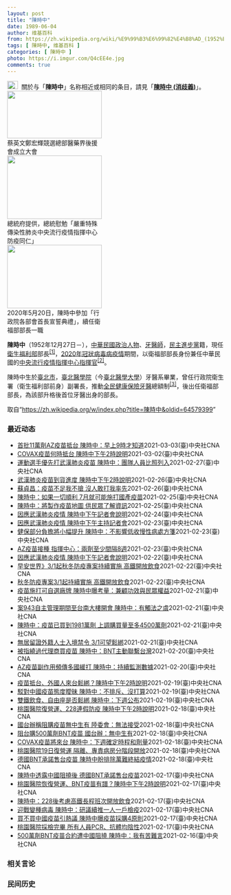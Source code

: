 ```yaml
---
layout: post
title: "陳時中"
date: 1989-06-04
author: 维基百科
from: https://zh.wikipedia.org/wiki/%E9%99%B3%E6%99%82%E4%B8%AD_(1952%E5%B9%B4)
tags: [ 陳時中, 维基百科 ]
categories: [ 陳時中 ]
photo: https://i.imgur.com/Q4cEE4e.jpg
comments: true
---
```

<div class="mw-parser-output"><div id="noteTA-54dafe5e" class="noteTA"><div class="noteTA-group"><div data-noteta-group-source="module" data-noteta-group="Medicine"></div></div></div>
<div role="note" class="hatnote navigation-not-searchable"><a href="/wiki/Wikipedia:%E6%B6%88%E6%AD%A7%E4%B9%89" title="Wikipedia:消歧义"><img alt="Disambig gray.svg" src="//upload.wikimedia.org/wikipedia/commons/thumb/5/5f/Disambig_gray.svg/25px-Disambig_gray.svg.png" decoding="async" width="25" height="19" srcset="//upload.wikimedia.org/wikipedia/commons/thumb/5/5f/Disambig_gray.svg/38px-Disambig_gray.svg.png 1.5x, //upload.wikimedia.org/wikipedia/commons/thumb/5/5f/Disambig_gray.svg/50px-Disambig_gray.svg.png 2x" data-file-width="220" data-file-height="168"></a>&nbsp;&nbsp;關於与「<b>陳時中</b>」名称相近或相同的条目，請見「<b><a href="/wiki/%E9%99%B3%E6%99%82%E4%B8%AD_(%E6%B6%88%E6%AD%A7%E7%BE%A9)" class="mw-disambig" title="陳時中 (消歧義)">陳時中 (消歧義)</a></b>」。</div>

<div class="thumb tright"><div class="thumbinner" style="width:222px;"><a href="/wiki/File:%E9%84%AD%E5%AE%8F%E8%BC%9D%E8%88%87%E9%86%AB%E6%94%BF%E4%BA%BA%E5%A3%AB%E5%90%88%E7%85%A7.jpg" class="image"><img alt="" src="//upload.wikimedia.org/wikipedia/commons/thumb/e/e0/%E9%84%AD%E5%AE%8F%E8%BC%9D%E8%88%87%E9%86%AB%E6%94%BF%E4%BA%BA%E5%A3%AB%E5%90%88%E7%85%A7.jpg/220px-%E9%84%AD%E5%AE%8F%E8%BC%9D%E8%88%87%E9%86%AB%E6%94%BF%E4%BA%BA%E5%A3%AB%E5%90%88%E7%85%A7.jpg" decoding="async" width="220" height="110" class="thumbimage" srcset="//upload.wikimedia.org/wikipedia/commons/thumb/e/e0/%E9%84%AD%E5%AE%8F%E8%BC%9D%E8%88%87%E9%86%AB%E6%94%BF%E4%BA%BA%E5%A3%AB%E5%90%88%E7%85%A7.jpg/330px-%E9%84%AD%E5%AE%8F%E8%BC%9D%E8%88%87%E9%86%AB%E6%94%BF%E4%BA%BA%E5%A3%AB%E5%90%88%E7%85%A7.jpg 1.5x, //upload.wikimedia.org/wikipedia/commons/thumb/e/e0/%E9%84%AD%E5%AE%8F%E8%BC%9D%E8%88%87%E9%86%AB%E6%94%BF%E4%BA%BA%E5%A3%AB%E5%90%88%E7%85%A7.jpg/440px-%E9%84%AD%E5%AE%8F%E8%BC%9D%E8%88%87%E9%86%AB%E6%94%BF%E4%BA%BA%E5%A3%AB%E5%90%88%E7%85%A7.jpg 2x" data-file-width="4160" data-file-height="2080"></a>  <div class="thumbcaption"><div class="magnify"><a href="/wiki/File:%E9%84%AD%E5%AE%8F%E8%BC%9D%E8%88%87%E9%86%AB%E6%94%BF%E4%BA%BA%E5%A3%AB%E5%90%88%E7%85%A7.jpg" class="internal" title="放大"></a></div>蔡英文鄭宏輝競選總部醫藥界後援會成立大會</div></div></div>
<div class="thumb tright"><div class="thumbinner" style="width:222px;"><a href="/wiki/File:02.07_%E7%B8%BD%E7%B5%B1%E6%85%B0%E5%8B%89%E3%80%8C%E5%9A%B4%E9%87%8D%E7%89%B9%E6%AE%8A%E5%82%B3%E6%9F%93%E6%80%A7%E8%82%BA%E7%82%8E%E4%B8%AD%E5%A4%AE%E6%B5%81%E8%A1%8C%E7%96%AB%E6%83%85%E6%8C%87%E6%8F%AE%E4%B8%AD%E5%BF%83%E9%98%B2%E7%96%AB%E5%90%8C%E4%BB%81%E3%80%8D_(49500116692).jpg" class="image"><img alt="" src="//upload.wikimedia.org/wikipedia/commons/thumb/9/95/02.07_%E7%B8%BD%E7%B5%B1%E6%85%B0%E5%8B%89%E3%80%8C%E5%9A%B4%E9%87%8D%E7%89%B9%E6%AE%8A%E5%82%B3%E6%9F%93%E6%80%A7%E8%82%BA%E7%82%8E%E4%B8%AD%E5%A4%AE%E6%B5%81%E8%A1%8C%E7%96%AB%E6%83%85%E6%8C%87%E6%8F%AE%E4%B8%AD%E5%BF%83%E9%98%B2%E7%96%AB%E5%90%8C%E4%BB%81%E3%80%8D_%2849500116692%29.jpg/220px-02.07_%E7%B8%BD%E7%B5%B1%E6%85%B0%E5%8B%89%E3%80%8C%E5%9A%B4%E9%87%8D%E7%89%B9%E6%AE%8A%E5%82%B3%E6%9F%93%E6%80%A7%E8%82%BA%E7%82%8E%E4%B8%AD%E5%A4%AE%E6%B5%81%E8%A1%8C%E7%96%AB%E6%83%85%E6%8C%87%E6%8F%AE%E4%B8%AD%E5%BF%83%E9%98%B2%E7%96%AB%E5%90%8C%E4%BB%81%E3%80%8D_%2849500116692%29.jpg" decoding="async" width="220" height="147" class="thumbimage" srcset="//upload.wikimedia.org/wikipedia/commons/thumb/9/95/02.07_%E7%B8%BD%E7%B5%B1%E6%85%B0%E5%8B%89%E3%80%8C%E5%9A%B4%E9%87%8D%E7%89%B9%E6%AE%8A%E5%82%B3%E6%9F%93%E6%80%A7%E8%82%BA%E7%82%8E%E4%B8%AD%E5%A4%AE%E6%B5%81%E8%A1%8C%E7%96%AB%E6%83%85%E6%8C%87%E6%8F%AE%E4%B8%AD%E5%BF%83%E9%98%B2%E7%96%AB%E5%90%8C%E4%BB%81%E3%80%8D_%2849500116692%29.jpg/330px-02.07_%E7%B8%BD%E7%B5%B1%E6%85%B0%E5%8B%89%E3%80%8C%E5%9A%B4%E9%87%8D%E7%89%B9%E6%AE%8A%E5%82%B3%E6%9F%93%E6%80%A7%E8%82%BA%E7%82%8E%E4%B8%AD%E5%A4%AE%E6%B5%81%E8%A1%8C%E7%96%AB%E6%83%85%E6%8C%87%E6%8F%AE%E4%B8%AD%E5%BF%83%E9%98%B2%E7%96%AB%E5%90%8C%E4%BB%81%E3%80%8D_%2849500116692%29.jpg 1.5x, //upload.wikimedia.org/wikipedia/commons/thumb/9/95/02.07_%E7%B8%BD%E7%B5%B1%E6%85%B0%E5%8B%89%E3%80%8C%E5%9A%B4%E9%87%8D%E7%89%B9%E6%AE%8A%E5%82%B3%E6%9F%93%E6%80%A7%E8%82%BA%E7%82%8E%E4%B8%AD%E5%A4%AE%E6%B5%81%E8%A1%8C%E7%96%AB%E6%83%85%E6%8C%87%E6%8F%AE%E4%B8%AD%E5%BF%83%E9%98%B2%E7%96%AB%E5%90%8C%E4%BB%81%E3%80%8D_%2849500116692%29.jpg/440px-02.07_%E7%B8%BD%E7%B5%B1%E6%85%B0%E5%8B%89%E3%80%8C%E5%9A%B4%E9%87%8D%E7%89%B9%E6%AE%8A%E5%82%B3%E6%9F%93%E6%80%A7%E8%82%BA%E7%82%8E%E4%B8%AD%E5%A4%AE%E6%B5%81%E8%A1%8C%E7%96%AB%E6%83%85%E6%8C%87%E6%8F%AE%E4%B8%AD%E5%BF%83%E9%98%B2%E7%96%AB%E5%90%8C%E4%BB%81%E3%80%8D_%2849500116692%29.jpg 2x" data-file-width="2048" data-file-height="1365"></a>  <div class="thumbcaption"><div class="magnify"><a href="/wiki/File:02.07_%E7%B8%BD%E7%B5%B1%E6%85%B0%E5%8B%89%E3%80%8C%E5%9A%B4%E9%87%8D%E7%89%B9%E6%AE%8A%E5%82%B3%E6%9F%93%E6%80%A7%E8%82%BA%E7%82%8E%E4%B8%AD%E5%A4%AE%E6%B5%81%E8%A1%8C%E7%96%AB%E6%83%85%E6%8C%87%E6%8F%AE%E4%B8%AD%E5%BF%83%E9%98%B2%E7%96%AB%E5%90%8C%E4%BB%81%E3%80%8D_(49500116692).jpg" class="internal" title="放大"></a></div>總統府提供，總統慰勉「嚴重特殊傳染性肺炎中央流行疫情指揮中心防疫同仁」</div></div></div>
<div class="thumb tright"><div class="thumbinner" style="width:222px;"><a href="/wiki/File:05.20_%E7%B8%BD%E7%B5%B1%E4%B8%BB%E6%8C%81%E3%80%8C%E8%A1%8C%E6%94%BF%E9%99%A2%E5%89%AF%E9%99%A2%E9%95%B7%E6%9A%A8%E5%90%84%E9%83%A8%E6%9C%83%E9%A6%96%E9%95%B7%E5%AE%A3%E8%AA%93%E5%85%B8%E7%A6%AE%E3%80%8D-%E9%99%B3%E6%99%82%E4%B8%AD.jpg" class="image"><img alt="" src="//upload.wikimedia.org/wikipedia/commons/thumb/a/aa/05.20_%E7%B8%BD%E7%B5%B1%E4%B8%BB%E6%8C%81%E3%80%8C%E8%A1%8C%E6%94%BF%E9%99%A2%E5%89%AF%E9%99%A2%E9%95%B7%E6%9A%A8%E5%90%84%E9%83%A8%E6%9C%83%E9%A6%96%E9%95%B7%E5%AE%A3%E8%AA%93%E5%85%B8%E7%A6%AE%E3%80%8D-%E9%99%B3%E6%99%82%E4%B8%AD.jpg/220px-05.20_%E7%B8%BD%E7%B5%B1%E4%B8%BB%E6%8C%81%E3%80%8C%E8%A1%8C%E6%94%BF%E9%99%A2%E5%89%AF%E9%99%A2%E9%95%B7%E6%9A%A8%E5%90%84%E9%83%A8%E6%9C%83%E9%A6%96%E9%95%B7%E5%AE%A3%E8%AA%93%E5%85%B8%E7%A6%AE%E3%80%8D-%E9%99%B3%E6%99%82%E4%B8%AD.jpg" decoding="async" width="220" height="147" class="thumbimage" srcset="//upload.wikimedia.org/wikipedia/commons/thumb/a/aa/05.20_%E7%B8%BD%E7%B5%B1%E4%B8%BB%E6%8C%81%E3%80%8C%E8%A1%8C%E6%94%BF%E9%99%A2%E5%89%AF%E9%99%A2%E9%95%B7%E6%9A%A8%E5%90%84%E9%83%A8%E6%9C%83%E9%A6%96%E9%95%B7%E5%AE%A3%E8%AA%93%E5%85%B8%E7%A6%AE%E3%80%8D-%E9%99%B3%E6%99%82%E4%B8%AD.jpg/330px-05.20_%E7%B8%BD%E7%B5%B1%E4%B8%BB%E6%8C%81%E3%80%8C%E8%A1%8C%E6%94%BF%E9%99%A2%E5%89%AF%E9%99%A2%E9%95%B7%E6%9A%A8%E5%90%84%E9%83%A8%E6%9C%83%E9%A6%96%E9%95%B7%E5%AE%A3%E8%AA%93%E5%85%B8%E7%A6%AE%E3%80%8D-%E9%99%B3%E6%99%82%E4%B8%AD.jpg 1.5x, //upload.wikimedia.org/wikipedia/commons/thumb/a/aa/05.20_%E7%B8%BD%E7%B5%B1%E4%B8%BB%E6%8C%81%E3%80%8C%E8%A1%8C%E6%94%BF%E9%99%A2%E5%89%AF%E9%99%A2%E9%95%B7%E6%9A%A8%E5%90%84%E9%83%A8%E6%9C%83%E9%A6%96%E9%95%B7%E5%AE%A3%E8%AA%93%E5%85%B8%E7%A6%AE%E3%80%8D-%E9%99%B3%E6%99%82%E4%B8%AD.jpg/440px-05.20_%E7%B8%BD%E7%B5%B1%E4%B8%BB%E6%8C%81%E3%80%8C%E8%A1%8C%E6%94%BF%E9%99%A2%E5%89%AF%E9%99%A2%E9%95%B7%E6%9A%A8%E5%90%84%E9%83%A8%E6%9C%83%E9%A6%96%E9%95%B7%E5%AE%A3%E8%AA%93%E5%85%B8%E7%A6%AE%E3%80%8D-%E9%99%B3%E6%99%82%E4%B8%AD.jpg 2x" data-file-width="2508" data-file-height="1672"></a>  <div class="thumbcaption"><div class="magnify"><a href="/wiki/File:05.20_%E7%B8%BD%E7%B5%B1%E4%B8%BB%E6%8C%81%E3%80%8C%E8%A1%8C%E6%94%BF%E9%99%A2%E5%89%AF%E9%99%A2%E9%95%B7%E6%9A%A8%E5%90%84%E9%83%A8%E6%9C%83%E9%A6%96%E9%95%B7%E5%AE%A3%E8%AA%93%E5%85%B8%E7%A6%AE%E3%80%8D-%E9%99%B3%E6%99%82%E4%B8%AD.jpg" class="internal" title="放大"></a></div>2020年5月20日，陳時中參加「行政院各部會首長宣誓典禮」，續任衛福部部長一職</div></div></div>
<p><b>陳時中</b>（1952年12月27日<span class="useeditintro" title="Template:BLP editintro">－</span>），<a href="/wiki/%E4%B8%AD%E8%8F%AF%E6%B0%91%E5%9C%8B" title="中華民國">中華民國</a><a href="/wiki/%E6%94%BF%E6%B2%BB%E4%BA%BA%E7%89%A9" title="政治人物">政治人物</a>、<a href="/wiki/%E7%89%99%E9%86%AB%E5%B8%AB" class="mw-redirect" title="牙醫師">牙醫師</a>，<a href="/wiki/%E6%B0%91%E4%B8%BB%E9%80%B2%E6%AD%A5%E9%BB%A8" title="民主進步黨">民主進步黨</a>籍，現任<a href="/wiki/%E4%B8%AD%E8%8F%AF%E6%B0%91%E5%9C%8B%E8%A1%9B%E7%94%9F%E7%A6%8F%E5%88%A9%E9%83%A8" title="中華民國衛生福利部">衛生福利部</a>部長<sup id="cite_ref-1" class="reference"><a href="#cite_note-1">[1]</a></sup>，<a href="/wiki/2019%E5%86%A0%E7%8B%80%E7%97%85%E6%AF%92%E7%97%85%E8%87%BA%E7%81%A3%E7%96%AB%E6%83%85" title="2019冠狀病毒病臺灣疫情">2020年冠狀病毒病疫情</a>期間，以衛福部部長身份兼任中華民國的<a href="/wiki/%E5%9C%8B%E5%AE%B6%E8%A1%9B%E7%94%9F%E6%8C%87%E6%8F%AE%E4%B8%AD%E5%BF%83%E4%B8%AD%E5%A4%AE%E6%B5%81%E8%A1%8C%E7%96%AB%E6%83%85%E6%8C%87%E6%8F%AE%E4%B8%AD%E5%BF%83" title="國家衛生指揮中心中央流行疫情指揮中心">中央流行疫情指揮中心</a><a href="/wiki/%E6%8C%87%E6%8F%AE%E5%AE%98" title="指揮官">指揮官</a><sup id="cite_ref-2" class="reference"><a href="#cite_note-2">[2]</a></sup>。
</p><p>陳時中生於<a href="/wiki/%E8%87%BA%E5%8C%97%E5%B8%82" title="臺北市">臺北市</a>，<a href="/wiki/%E8%87%BA%E5%8C%97%E9%86%AB%E5%AD%B8%E9%99%A2" class="mw-redirect" title="臺北醫學院">臺北醫學院</a>（今<a href="/wiki/%E8%87%BA%E5%8C%97%E9%86%AB%E5%AD%B8%E5%A4%A7%E5%AD%B8" title="臺北醫學大學">臺北醫學大學</a>）牙醫系畢業，曾任行政院衛生署（衛生福利部前身）副署長，推動<a href="/wiki/%E5%85%A8%E6%B0%91%E5%81%A5%E5%BA%B7%E4%BF%9D%E9%9A%AA" title="全民健康保險">全民健康保險</a><a href="/wiki/%E7%89%99%E9%86%AB" title="牙醫">牙醫</a>總額制<sup id="cite_ref-3" class="reference"><a href="#cite_note-3">[3]</a></sup>，後出任衛福部部長，為該部升格後首位牙醫出身的部長。
</p>
</div><noscript><img src="//zh.wikipedia.org/wiki/Special:CentralAutoLogin/start?type=1x1" alt="" title="" width="1" height="1" style="border: none; position: absolute;"></noscript>
<div class="printfooter">取自“<a dir="ltr" href="https://zh.wikipedia.org/w/index.php?title=陳時中&amp;oldid=64579399">https://zh.wikipedia.org/w/index.php?title=陳時中&amp;oldid=64579399</a>”</div><div id="recent-news"><h3>最近动态</h3><ul><li><a href="https://nodebe4.github.io/waimei/2021-03-03/%E9%A6%96%E6%89%B911%E8%90%AC%E5%8A%91AZ%E7%96%AB%E8%8B%97%E6%8A%B5%E5%8F%B0-%E9%99%B3%E6%99%82%E4%B8%AD-%E6%97%A9%E4%B8%8A9%E6%99%82%E6%89%8D%E7%9F%A5%E9%81%93" title="首批11萬劑AZ疫苗抵台 陳時中：早上9時才知道—— 首批牛津AZ疫苗3日抵台，疫情指揮中心指揮官陳時中表示，他也是上午9時才接獲訊息。（中央流行疫情指揮中心提供） （中央社記者張茗喧、吳欣紜台...">首批11萬劑AZ疫苗抵台  陳時中：早上9時才知道</a><time>2021-03-03</time><a class="tag">(臺)中央社CNA</a></li>
<li><a href="https://nodebe4.github.io/waimei/2021-03-02/COVAX%E7%96%AB%E8%8B%97%E4%BD%95%E6%99%82%E6%8A%B5%E5%8F%B0-%E9%99%B3%E6%99%82%E4%B8%AD%E4%B8%8B%E5%8D%882%E6%99%82%E8%AA%AA%E6%98%8E" title="COVAX疫苗何時抵台 陳時中下午2時說明—— 關於COVAX何時抵台，中央流行疫情指揮中心指揮官陳時中3日下午2時召開記者會說明。圖為牛津AZ疫苗。（安納杜魯新聞社） （中央社記者張茗喧台北3...">COVAX疫苗何時抵台  陳時中下午2時說明</a><time>2021-03-02</time><a class="tag">(臺)中央社CNA</a></li>
<li><a href="https://nodebe4.github.io/waimei/2021-02-27/%E9%81%8B%E5%8B%95%E9%81%B8%E6%89%8B%E5%84%AA%E5%85%88%E6%89%93%E6%AD%A6%E6%BC%A2%E8%82%BA%E7%82%8E%E7%96%AB%E8%8B%97-%E9%99%B3%E6%99%82%E4%B8%AD-%E5%9C%98%E9%9A%8A%E4%BA%BA%E5%93%A1%E6%AF%94%E7%85%A7%E5%88%97%E5%85%A5" title="運動選手優先打武漢肺炎疫苗 陳時中：團隊人員比照列入—— （中央社記者張茗喧、陳至中台北27日電）代表國家出國的運動選手等2類族群被列入武漢肺炎疫苗優先接種對象，疫情指揮中心指揮官陳時中今天表示...">運動選手優先打武漢肺炎疫苗 陳時中：團隊人員比照列入</a><time>2021-02-27</time><a class="tag">(臺)中央社CNA</a></li>
<li><a href="https://nodebe4.github.io/waimei/2021-02-26/%E6%AD%A6%E6%BC%A2%E8%82%BA%E7%82%8E%E7%96%AB%E8%8B%97%E5%88%B0%E8%B2%A8%E9%80%B2%E5%BA%A6-%E9%99%B3%E6%99%82%E4%B8%AD%E4%B8%8B%E5%8D%882%E6%99%82%E8%AA%AA%E6%98%8E" title="武漢肺炎疫苗到貨進度 陳時中下午2時說明—— （中央社記者張茗喧台北27日電）全球接種武漢肺炎疫苗腳步加快，台灣何時取得疫苗、怎麼打，引發各界關注。中央流行疫情指揮中心指揮官陳時中今天下午2時將...">武漢肺炎疫苗到貨進度 陳時中下午2時說明</a><time>2021-02-26</time><a class="tag">(臺)中央社CNA</a></li>
<li><a href="https://nodebe4.github.io/waimei/2021-02-26/%E8%98%87%E8%B2%9E%E6%98%8C-%E7%96%AB%E8%8B%97%E4%B8%8D%E8%B6%B3%E6%88%91%E4%B8%8D%E6%90%B6-%E6%B2%92%E4%BA%BA%E6%95%A2%E6%89%93%E6%88%91%E7%8E%87%E5%85%88" title="蘇貞昌：疫苗不足我不搶 沒人敢打我率先—— 立委26日質詢時建議AZ疫苗到貨後，行政院長蘇貞昌（左）和衛福部長陳時中（右）率先施打，讓大家有信心。蘇貞昌答覆「疫苗不足我不搶，沒人敢打我率先」。中...">蘇貞昌：疫苗不足我不搶 沒人敢打我率先</a><time>2021-02-26</time><a class="tag">(臺)中央社CNA</a></li>
<li><a href="https://nodebe4.github.io/waimei/2021-02-25/%E9%99%B3%E6%99%82%E4%B8%AD-%E5%A6%82%E6%9E%9C%E4%B8%80%E5%88%87%E9%A0%86%E5%88%A9-7%E6%9C%88%E5%B0%B1%E5%8F%AF%E8%83%BD%E6%96%BD%E6%89%93%E5%9C%8B%E7%94%A2%E7%96%AB%E8%8B%97" title="陳時中：如果一切順利 7月就可能施打國產疫苗—— 衛生福利部長陳時中（右）26日在立法院表示，如果一切順利的話，7月就可能施打國產疫苗。左為行政院長蘇貞昌。中央社記者施宗暉攝　110年2月26日...">陳時中：如果一切順利  7月就可能施打國產疫苗</a><time>2021-02-25</time><a class="tag">(臺)中央社CNA</a></li>
<li><a href="https://nodebe4.github.io/waimei/2021-02-25/%E9%99%B3%E6%99%82%E4%B8%AD-%E5%B0%87%E8%A3%BD%E4%BD%9C%E7%96%AB%E8%8B%97%E5%9C%B0%E5%9C%96-%E4%BE%9B%E6%B0%91%E7%9C%BE%E4%BA%86%E8%A7%A3%E8%B3%87%E8%A8%8A" title="陳時中：將製作疫苗地圖 供民眾了解資訊—— 台灣將取得COVID-19疫苗，行政院長蘇貞昌（左）26日在立法院表示，醫護為施打疫苗的第一順位，但會尊重意願；衛福部長陳時中（右）指出，將製作疫苗地...">陳時中：將製作疫苗地圖 供民眾了解資訊</a><time>2021-02-25</time><a class="tag">(臺)中央社CNA</a></li>
<li><a href="https://nodebe4.github.io/waimei/2021-02-24/%E5%9B%A0%E6%87%89%E6%AD%A6%E6%BC%A2%E8%82%BA%E7%82%8E%E7%96%AB%E6%83%85-%E9%99%B3%E6%99%82%E4%B8%AD%E4%B8%8B%E5%8D%88%E8%A8%98%E8%80%85%E6%9C%83%E8%AA%AA%E6%98%8E" title="因應武漢肺炎疫情 陳時中下午記者會說明—— 中央流行疫情指揮中心指揮官陳時中25日下午舉行記者會說明最新疫情。（中央社檔案照片） （中央社記者陳偉婷台北25日電）因應武漢肺炎疫情，中央流行疫情指...">因應武漢肺炎疫情 陳時中下午記者會說明</a><time>2021-02-24</time><a class="tag">(臺)中央社CNA</a></li>
<li><a href="https://nodebe4.github.io/waimei/2021-02-23/%E5%9B%A0%E6%87%89%E6%AD%A6%E6%BC%A2%E8%82%BA%E7%82%8E%E7%96%AB%E6%83%85-%E9%99%B3%E6%99%82%E4%B8%AD%E4%B8%8B%E5%8D%88%E4%B8%BB%E6%8C%81%E8%A8%98%E8%80%85%E6%9C%83" title="因應武漢肺炎疫情 陳時中下午主持記者會—— 因應武漢肺炎疫情，中央流行疫情指揮中心24日下午開記者會說明最新疫情狀況。圖為桃園機場邊境檢疫作業。（中央社檔案照片） （中央社記者陳偉婷台北24日電...">因應武漢肺炎疫情 陳時中下午主持記者會</a><time>2021-02-23</time><a class="tag">(臺)中央社CNA</a></li>
<li><a href="https://nodebe4.github.io/waimei/2021-02-23/%E5%81%A5%E4%BF%9D%E9%83%A8%E5%88%86%E8%B2%A0%E6%93%94%E5%B0%87%E5%B0%8F%E5%B9%85%E6%8F%90%E5%8D%87-%E9%99%B3%E6%99%82%E4%B8%AD-%E4%B8%8D%E5%BD%B1%E9%9F%BF%E4%BD%8E%E6%94%B6%E6%85%A2%E6%80%A7%E7%97%85%E8%99%95%E6%96%B9%E7%AE%8B" title="健保部分負擔將小幅提升 陳時中：不影響低收慢性病處方箋—— 衛生福利部長陳時中23日表示，健保部分負擔將朝「小幅提升」和「幫助分級醫療」為主軸調整，但低收、中低收入民眾慢性病連續處方箋的負擔不會...">健保部分負擔將小幅提升 陳時中：不影響低收慢性病處方箋</a><time>2021-02-23</time><a class="tag">(臺)中央社CNA</a></li>
<li><a href="https://nodebe4.github.io/waimei/2021-02-23/AZ%E7%96%AB%E8%8B%97%E6%8E%A5%E7%A8%AE-%E6%8C%87%E6%8F%AE%E4%B8%AD%E5%BF%83-%E5%85%A9%E5%8A%91%E8%87%B3%E5%B0%91%E9%96%93%E9%9A%948%E9%80%B1" title="AZ疫苗接種 指揮中心：兩劑至少間隔8週—— 疫情指揮中心指揮官陳時中23日說，未來AZ疫苗兩劑接種至少間隔8週以上。（安納杜魯新聞社） （中央社記者陳偉婷、陳至中台北23日電）疫情指揮中心指揮...">AZ疫苗接種 指揮中心：兩劑至少間隔8週</a><time>2021-02-23</time><a class="tag">(臺)中央社CNA</a></li>
<li><a href="https://nodebe4.github.io/waimei/2021-02-22/%E5%9B%A0%E6%87%89%E6%AD%A6%E6%BC%A2%E8%82%BA%E7%82%8E%E7%96%AB%E6%83%85-%E9%99%B3%E6%99%82%E4%B8%AD%E4%B8%8B%E5%8D%88%E8%A8%98%E8%80%85%E6%9C%83%E8%AA%AA%E6%98%8E" title="因應武漢肺炎疫情 陳時中下午記者會說明—— 武漢肺炎蔓延圖解疫情一次看3.0Infogram 因應武漢肺炎疫情，中央流行疫情指揮中心23日宣布，指揮官陳時中下午將主持記者會說明最新疫情和整備。（...">因應武漢肺炎疫情 陳時中下午記者會說明</a><time>2021-02-22</time><a class="tag">(臺)中央社CNA</a></li>
<li><a href="https://nodebe4.github.io/waimei/2021-02-22/%E6%97%A9%E5%AE%89%E4%B8%96%E7%95%8C-3-1%E8%B5%B7%E7%A7%8B%E5%86%AC%E9%98%B2%E7%96%AB%E5%B0%88%E6%A1%88%E6%8C%81%E7%BA%8C%E5%AF%A6%E6%96%BD-%E9%AB%98%E9%90%B5%E9%96%8B%E6%94%BE%E9%A3%B2%E9%A3%9F" title="早安世界》3/1起秋冬防疫專案持續實施 高鐵開放飲食—— 疫情指揮中心指揮官陳時中宣布，3月1日起維持秋冬專案規定，入境提供陰性報告、一人一戶居家檢疫、8大場所續戴口罩，但高鐵將開放飲食。（中央...">早安世界》3/1起秋冬防疫專案持續實施 高鐵開放飲食</a><time>2021-02-22</time><a class="tag">(臺)中央社CNA</a></li>
<li><a href="https://nodebe4.github.io/waimei/2021-02-22/%E7%A7%8B%E5%86%AC%E9%98%B2%E7%96%AB%E5%B0%88%E6%A1%883-1%E8%B5%B7%E6%8C%81%E7%BA%8C%E5%AF%A6%E6%96%BD-%E9%AB%98%E9%90%B5%E9%96%8B%E6%94%BE%E9%A3%B2%E9%A3%9F" title="秋冬防疫專案3/1起持續實施 高鐵開放飲食—— 疫情指揮中心指揮官陳時中宣布，3月1日起維持秋冬專案規定，入境提供陰性報告、一人一戶居家檢疫、8大場所續戴口罩，但高鐵將開放飲食。（中央社檔案照片...">秋冬防疫專案3/1起持續實施 高鐵開放飲食</a><time>2021-02-22</time><a class="tag">(臺)中央社CNA</a></li>
<li><a href="https://nodebe4.github.io/waimei/2021-02-21/%E7%96%AB%E8%8B%97%E6%96%BD%E6%89%93%E5%8F%AF%E8%87%AA%E9%81%B8%E5%BB%A0%E7%89%8C-%E9%99%B3%E6%99%82%E4%B8%AD%E6%9B%9D%E8%80%83%E9%87%8F-%E5%85%BC%E9%A1%A7%E5%8A%9F%E6%95%88%E8%88%87%E6%B0%91%E7%9C%BE%E6%AC%8A%E7%9B%8A" title="疫苗施打可自選廠牌 陳時中曝考量：兼顧功效與民眾權益—— 武漢肺炎疫苗將開打，有專家建議強制施打、不選廠牌，但指揮中心卻不打算這麼做。（示意圖／圖取自Pixabay圖庫） （中央社記者張茗喧、余...">疫苗施打可自選廠牌 陳時中曝考量：兼顧功效與民眾權益</a><time>2021-02-21</time><a class="tag">(臺)中央社CNA</a></li>
<li><a href="https://nodebe4.github.io/waimei/2021-02-21/%E6%A1%88943%E8%87%AA%E4%B8%BB%E7%AE%A1%E7%90%86%E6%9C%9F%E9%96%93%E8%87%B3%E5%8F%B0%E5%8D%97%E5%A4%A7%E6%A8%93%E9%96%8B%E6%9C%83-%E9%99%B3%E6%99%82%E4%B8%AD-%E6%9C%89%E8%A7%B8%E6%B3%95%E4%B9%8B%E8%99%9E" title="案943自主管理期間至台南大樓開會 陳時中：有觸法之虞—— 網傳武漢肺炎確診者案943自主管理期間曾到台南某大樓開會，指揮中心指揮官陳時中說，個案確實有違反秋冬防疫專案可能。（中央流行疫情指揮中...">案943自主管理期間至台南大樓開會 陳時中：有觸法之虞</a><time>2021-02-21</time><a class="tag">(臺)中央社CNA</a></li>
<li><a href="https://nodebe4.github.io/waimei/2021-02-21/%E9%99%B3%E6%99%82%E4%B8%AD-%E7%96%AB%E8%8B%97%E5%B7%B2%E8%B2%B7%E5%88%B01981%E8%90%AC%E5%8A%91-%E4%B8%8A%E8%AA%BF%E8%B3%BC%E8%B2%B7%E9%87%8F%E8%87%B3%E5%A4%9A4500%E8%90%AC%E5%8A%91" title="陳時中：疫苗已買到1981萬劑 上調購買量至多4500萬劑—— 中央流行疫情指揮中心指揮官陳時中21日表示，台灣目前已透過國際間管道買到1981萬劑疫苗。（示意圖／圖取自Pixabay圖庫） （...">陳時中：疫苗已買到1981萬劑 上調購買量至多4500萬劑</a><time>2021-02-21</time><a class="tag">(臺)中央社CNA</a></li>
<li><a href="https://nodebe4.github.io/waimei/2021-02-21/%E7%84%A1%E5%B1%85%E7%95%99%E8%AD%89%E5%A4%96%E7%B1%8D%E4%BA%BA%E5%A3%AB%E5%85%A5%E5%A2%83%E7%A6%81%E4%BB%A4-3-1%E5%8F%AF%E6%9C%9B%E9%AC%86%E7%B6%81" title="無居留證外籍人士入境禁令 3/1可望鬆綁—— 台灣自今年元旦起祭出無居留證外籍人士入境禁令，疫情指揮中心指揮官陳時中21日表示可望鬆綁。圖為桃園機場入境通道。（中央社檔案照片） （中央社記者張茗...">無居留證外籍人士入境禁令 3/1可望鬆綁</a><time>2021-02-21</time><a class="tag">(臺)中央社CNA</a></li>
<li><a href="https://nodebe4.github.io/waimei/2021-02-20/%E8%A2%AB%E6%8C%87%E7%B9%9E%E9%81%8E%E4%BB%A3%E7%90%86%E5%95%86%E8%B2%B7%E7%96%AB%E8%8B%97-%E9%99%B3%E6%99%82%E4%B8%AD-BNT%E4%B8%BB%E5%8B%95%E8%81%AF%E7%B9%AB%E5%8F%B0%E7%81%A3" title="被指繞過代理商買疫苗 陳時中：BNT主動聯繫台灣—— 對於外界批評繞過中國代理商，直接向德國BNT總公司洽購疫苗。疫情指揮中心指揮官陳時中20日表示，是BNT總公司主動聯繫。（圖取自twitte...">被指繞過代理商買疫苗 陳時中：BNT主動聯繫台灣</a><time>2021-02-20</time><a class="tag">(臺)中央社CNA</a></li>
<li><a href="https://nodebe4.github.io/waimei/2021-02-20/AZ%E7%96%AB%E8%8B%97%E5%89%AF%E4%BD%9C%E7%94%A8%E9%A0%BB%E5%82%B3%E5%A4%9A%E5%9C%8B%E7%B7%A9%E6%89%93-%E9%99%B3%E6%99%82%E4%B8%AD-%E6%8C%81%E7%BA%8C%E7%9B%A3%E6%B8%AC%E6%95%B8%E6%93%9A" title="AZ疫苗副作用頻傳多國緩打 陳時中：持續監測數據—— 對於部分國家緩打牛津AZ疫苗，中央流行疫情指揮中心指揮官陳時中20日說，台灣對此高度重視，會持續關注國外相關做法和數據。（指揮中心提供） （...">AZ疫苗副作用頻傳多國緩打 陳時中：持續監測數據</a><time>2021-02-20</time><a class="tag">(臺)中央社CNA</a></li>
<li><a href="https://nodebe4.github.io/waimei/2021-02-19/%E7%96%AB%E8%8B%97%E6%8A%B5%E5%8F%B0-%E5%A4%96%E5%9C%8B%E4%BA%BA%E4%BE%86%E5%8F%B0%E9%AC%86%E7%B6%81-%E9%99%B3%E6%99%82%E4%B8%AD%E4%B8%8B%E5%8D%882%E6%99%82%E8%AA%AA%E6%98%8E" title="疫苗抵台、外國人來台鬆綁？陳時中下午2時說明—— 國內疫情持穩，不僅首批武漢肺炎疫苗最快可望於下週抵台，因應秋冬專案將結束，中央流行疫情指揮中心也正研議開放外國人入境。圖為桃園國際機場櫃檯。（中...">疫苗抵台、外國人來台鬆綁？陳時中下午2時說明</a><time>2021-02-19</time><a class="tag">(臺)中央社CNA</a></li>
<li><a href="https://nodebe4.github.io/waimei/2021-02-19/%E9%A7%81%E5%B0%8D%E4%B8%AD%E5%9C%8B%E7%96%AB%E8%8B%97%E6%85%8B%E5%BA%A6%E6%9B%96%E6%98%A7-%E9%99%B3%E6%99%82%E4%B8%AD-%E4%B8%8D%E6%8E%92%E6%96%A5-%E6%B2%92%E6%89%93%E7%AE%97" title="駁對中國疫苗態度曖昧 陳時中：不排斥、沒打算—— 對於是否使用中國疫苗，陳時中19日強調，他立場一向清楚，就是「不排斥、沒打算」。（中央流行疫情指揮中心提供） （中央社記者張茗喧、吳欣紜台北19...">駁對中國疫苗態度曖昧 陳時中：不排斥、沒打算</a><time>2021-02-19</time><a class="tag">(臺)中央社CNA</a></li>
<li><a href="https://nodebe4.github.io/waimei/2021-02-19/%E9%9B%99%E9%90%B5%E9%A3%B2%E9%A3%9F-%E8%87%AA%E7%94%B1%E5%BA%A7%E6%98%AF%E5%90%A6%E9%AC%86%E7%B6%81-%E9%99%B3%E6%99%82%E4%B8%AD-%E4%B8%8B%E9%80%B1%E5%85%AC%E5%B8%83" title="雙鐵飲食、自由座是否鬆綁 陳時中：下週公布—— 疫情指揮中心指揮官陳時中19日表示，高鐵等交通工具下週將公布是否開放飲食及自由座。（中央社檔案照片） （中央社記者張茗喧、吳欣紜台北19日電）秋冬...">雙鐵飲食、自由座是否鬆綁  陳時中：下週公布</a><time>2021-02-19</time><a class="tag">(臺)中央社CNA</a></li>
<li><a href="https://nodebe4.github.io/waimei/2021-02-18/%E6%A1%83%E5%9C%92%E9%86%AB%E9%99%A2%E5%BE%A9%E7%87%9F%E9%81%8B-228%E9%80%A3%E5%81%87%E9%98%B2%E7%96%AB-%E9%99%B3%E6%99%82%E4%B8%AD%E4%B8%8B%E5%8D%882%E6%99%82%E8%AA%AA%E6%98%8E" title="桃園醫院復營運、228連假防疫 陳時中下午2時說明—— 桃園醫院群聚案告一段落，19日恢復正常營運，民眾戴口罩排隊準備實名制登記入院。中央社記者施宗暉攝 110年2月19日 （中央社記者張茗喧台...">桃園醫院復營運、228連假防疫 陳時中下午2時說明</a><time>2021-02-18</time><a class="tag">(臺)中央社CNA</a></li>
<li><a href="https://nodebe4.github.io/waimei/2021-02-18/%E5%9C%8B%E5%8F%B0%E8%BE%A6%E7%A8%B1%E9%98%BB%E8%B3%BC%E7%96%AB%E8%8B%97%E7%84%A1%E4%B8%AD%E7%94%9F%E6%9C%89-%E9%99%B8%E5%A7%94%E6%9C%83-%E7%84%A1%E6%B3%95%E6%8E%A5%E5%8F%97" title="國台辦稱阻購疫苗無中生有 陸委會：無法接受—— （中央社記者賴言曦台北18日電）疫情指揮中心指揮官陳時中昨天表示，原定向德國購買500萬劑疫苗因中國介入生變。中國大陸國台辦今天宣稱這是無中生有，...">國台辦稱阻購疫苗無中生有 陸委會：無法接受</a><time>2021-02-18</time><a class="tag">(臺)中央社CNA</a></li>
<li><a href="https://nodebe4.github.io/waimei/2021-02-18/%E9%98%BB%E5%8F%B0%E8%B3%BC500%E8%90%AC%E5%8A%91BNT%E7%96%AB%E8%8B%97-%E5%9C%8B%E5%8F%B0%E8%BE%A6-%E7%84%A1%E4%B8%AD%E7%94%9F%E6%9C%89" title="阻台購500萬劑BNT疫苗 國台辦：無中生有—— （中央社記者繆宗翰台北18日電）疫情指揮中心指揮官陳時中昨天表示，台灣原訂向德國BNT購買500萬劑疫苗卻因中國介入生變。中國大陸國台辦今天宣稱...">阻台購500萬劑BNT疫苗 國台辦：無中生有</a><time>2021-02-18</time><a class="tag">(臺)中央社CNA</a></li>
<li><a href="https://nodebe4.github.io/waimei/2021-02-18/COVAX%E7%96%AB%E8%8B%97%E5%B0%87%E4%BE%86%E5%8F%B0-%E9%99%B3%E6%99%82%E4%B8%AD-%E4%B8%8B%E9%80%B1%E7%A2%BA%E5%AE%9A%E6%99%82%E7%A8%8B%E5%92%8C%E5%8A%91%E9%87%8F" title="COVAX疫苗將來台 陳時中：下週確定時程和劑量—— 外傳台灣透過COVAX取得的AZ疫苗最快2月底就會抵台，中央流行疫情指揮中心指揮官陳時中18日指出，最快下週確定供貨時程和劑量。（指揮中心提...">COVAX疫苗將來台 陳時中：下週確定時程和劑量</a><time>2021-02-18</time><a class="tag">(臺)中央社CNA</a></li>
<li><a href="https://nodebe4.github.io/waimei/2021-02-18/%E6%A1%83%E5%9C%92%E9%86%AB%E9%99%A219%E6%97%A5%E5%BE%A9%E7%87%9F%E9%81%8B-%E9%9A%94%E9%9B%A2-%E5%B0%88%E8%B2%AC%E7%97%85%E6%88%BF%E5%88%86%E9%9A%8E%E6%AE%B5%E9%96%8B%E6%94%BE" title="桃園醫院19日復營運 隔離、專責病房分階段開放—— 疫情指揮中心指揮官陳時中18日表示，桃園醫院將逐步恢復營運，專責病房將縮小規模、隔離病房暫不開放。（中央社檔案照片） （中央社記者張茗喧、吳欣...">桃園醫院19日復營運 隔離、專責病房分階段開放</a><time>2021-02-18</time><a class="tag">(臺)中央社CNA</a></li>
<li><a href="https://nodebe4.github.io/waimei/2021-02-18/%E5%BE%B7%E5%9C%8BBNT%E6%89%BF%E8%AB%BE%E5%94%AE%E5%8F%B0%E7%96%AB%E8%8B%97-%E9%99%B3%E6%99%82%E4%B8%AD%E7%9B%BC%E6%8E%92%E9%99%A4%E8%90%AC%E9%9B%A3%E7%B5%82%E7%B5%90%E7%96%AB%E6%83%85" title="德國BNT承諾售台疫苗 陳時中盼排除萬難終結疫情—— 德國BNT承諾將武漢肺炎疫苗賣到台灣。疫情指揮中心指揮官陳時中18日對此表示歡迎。（圖取自twitter.com/BioNTech_Grou...">德國BNT承諾售台疫苗 陳時中盼排除萬難終結疫情</a><time>2021-02-18</time><a class="tag">(臺)中央社CNA</a></li>
<li><a href="https://nodebe4.github.io/waimei/2021-02-17/%E9%99%B3%E6%99%82%E4%B8%AD%E9%80%8F%E9%9C%B2%E4%B8%AD%E5%9C%8B%E9%98%BB%E6%92%93%E5%BE%8C-%E5%BE%B7%E5%9C%8BBNT%E6%89%BF%E8%AB%BE%E5%94%AE%E5%8F%B0%E7%96%AB%E8%8B%97" title="陳時中透露中國阻撓後 德國BNT承諾售台疫苗—— 德國BioNTech公司發表聲明指出，仍會按計劃提供疫苗給台灣。（圖取自twitter.com/BioNTech_Group） （中央社台北18...">陳時中透露中國阻撓後 德國BNT承諾售台疫苗</a><time>2021-02-17</time><a class="tag">(臺)中央社CNA</a></li>
<li><a href="https://nodebe4.github.io/waimei/2021-02-17/%E6%A1%83%E5%9C%92%E9%86%AB%E9%99%A2%E6%81%A2%E5%BE%A9%E7%87%9F%E9%81%8B-BNT%E7%96%AB%E8%8B%97%E6%9C%89%E8%AD%9C-%E9%99%B3%E6%99%82%E4%B8%AD%E4%B8%8B%E5%8D%882%E6%99%82%E8%AA%AA%E6%98%8E" title="桃園醫院恢復營運、BNT疫苗有譜？陳時中下午2時說明—— 國內疫情持穩，衛生福利部桃園醫院將恢復營運，另德國BNT可望賣疫苗台灣。中央流行疫情指揮中心指揮官陳時中19日下午將召開記者會說明。（中...">桃園醫院恢復營運、BNT疫苗有譜？陳時中下午2時說明</a><time>2021-02-17</time><a class="tag">(臺)中央社CNA</a></li>
<li><a href="https://nodebe4.github.io/waimei/2021-02-17/%E9%99%B3%E6%99%82%E4%B8%AD-228%E5%BE%8C%E8%80%83%E6%85%AE%E9%AB%98%E9%90%B5%E9%95%B7%E7%A8%8B%E7%8F%AD%E6%AC%A1%E9%96%8B%E6%94%BE%E9%A3%B2%E9%A3%9F" title="陳時中：228後考慮高鐵長程班次開放飲食—— 中央流行疫情指揮中心去年底啟動秋冬防疫專案，將於2月28日到期，指揮官陳時中說，包含戴口罩、入境管制等將延續，但會考慮開放高鐵長程班次飲食。（中央社...">陳時中：228後考慮高鐵長程班次開放飲食</a><time>2021-02-17</time><a class="tag">(臺)中央社CNA</a></li>
<li><a href="https://nodebe4.github.io/waimei/2021-02-17/%E8%BF%8E%E6%88%B0%E8%AE%8A%E7%A8%AE%E7%97%85%E6%AF%92-%E9%99%B3%E6%99%82%E4%B8%AD-%E7%A0%94%E8%AD%B0%E7%BA%8C%E6%8E%A8%E4%B8%80%E4%BA%BA%E4%B8%80%E6%88%B6%E6%AA%A2%E7%96%AB" title="迎戰變種病毒 陳時中：研議續推一人一戶檢疫—— 英國又出現新型變種病毒，外界好奇邊境管控是否再加嚴。疫情指揮中心17日表示，將研議延長實施一人一戶居家檢疫來因應。（中央社檔案照片） （中央社記者...">迎戰變種病毒  陳時中：研議續推一人一戶檢疫</a><time>2021-02-17</time><a class="tag">(臺)中央社CNA</a></li>
<li><a href="https://nodebe4.github.io/waimei/2021-02-17/%E8%B2%B7%E4%B8%8D%E8%B2%B7%E4%B8%AD%E5%9C%8B%E7%96%AB%E8%8B%97%E5%BC%95%E7%86%B1%E8%AD%B0-%E9%99%B3%E6%99%82%E4%B8%AD%E6%9B%9D%E7%96%AB%E8%8B%97%E6%8E%A1%E8%B3%BC4%E5%8E%9F%E5%89%87" title="買不買中國疫苗引熱議 陳時中曝疫苗採購4原則—— 中央流行疫情指揮中心指揮官陳時中表示，目前中國大陸的疫苗無論在安全、有效性等技術性資料都不完整，台灣的法律也規定不可買。圖為上海科研人員展示疫苗...">買不買中國疫苗引熱議 陳時中曝疫苗採購4原則</a><time>2021-02-17</time><a class="tag">(臺)中央社CNA</a></li>
<li><a href="https://nodebe4.github.io/waimei/2021-02-17/%E6%A1%83%E5%9C%92%E9%86%AB%E9%99%A2%E6%8E%A1%E6%AA%A2%E5%AE%8C%E7%95%A2-%E6%89%80%E6%9C%89%E4%BA%BA%E5%93%A1PCR-%E6%8A%97%E9%AB%94%E5%9D%87%E9%99%B0%E6%80%A7" title="桃園醫院採檢完畢 所有人員PCR、抗體均陰性—— 指揮中心指揮官陳時中17日宣布，桃園醫院採檢工作都已完成，所有人員PCR、抗體均陰性。（中央社檔案照片） （中央社記者張茗喧、吳欣紜台北17日電...">桃園醫院採檢完畢  所有人員PCR、抗體均陰性</a><time>2021-02-17</time><a class="tag">(臺)中央社CNA</a></li>
<li><a href="https://nodebe4.github.io/waimei/2021-02-16/500%E8%90%AC%E5%8A%91BNT%E7%96%AB%E8%8B%97%E5%90%88%E7%B4%84%E9%81%AD%E4%B8%AD%E5%9C%8B%E9%98%BB%E6%92%93-%E9%99%B3%E6%99%82%E4%B8%AD-%E6%88%91%E6%9C%89%E8%8B%A6%E9%9B%A3%E8%A8%80" title="500萬劑BNT疫苗合約遭中國阻撓 陳時中：我有苦難言—— 中央流行疫情指揮中心指揮官陳時中17日上午接受電台專訪時首度鬆口，台灣原訂向德國BNT購買500萬劑武漢肺炎疫苗，原本合約簽定在即、新...">500萬劑BNT疫苗合約遭中國阻撓 陳時中：我有苦難言</a><time>2021-02-16</time><a class="tag">(臺)中央社CNA</a></li>
</ul></div><div id="open-opinion"><h3>相关言论</h3><ul></ul></div><div id="mjls-record"><h3>民间历史</h3><ul></ul></div>